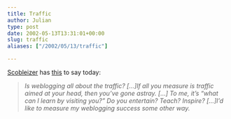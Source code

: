 ```yaml
---
title: Traffic
author: Julian
type: post
date: 2002-05-13T13:31:01+00:00
slug: traffic 
aliases: ["/2002/05/13/traffic"]

---
```

<a href="https://scoble.weblogs.com/" target="_blank">Scobleizer</a> has <a href="https://scoble.weblogs.com/2002/05/13.html#a1284" target="_blank">this</a> to say today: 

> _Is weblogging all about the traffic? [&#8230;]If all you measure is traffic aimed at your head, then you&#8217;ve gone astray. [&#8230;] To me, it&#8217;s &#8220;what can I learn by visiting you?&#8221; Do you entertain? Teach? Inspire? [&#8230;]I&#8217;d like to measure my weblogging success some other way._